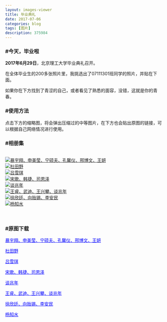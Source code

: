 ```yaml
---
layout: images-viewer
title: 毕业典礼
date: 2017-07-06
categories: blog
tags: [图片]
description: 375984
---
```


<h3>#今天，毕业啦</h3>

<b>2017年6月29日</b>，北京理工大学毕业典礼召开。

在全体毕业生的200多张照片里，我挑选出了07111301班同学的照片，并贴在下面。

如果你在下方找到了青涩的自己，或者看见了熟悉的面容，没错，这就是你的青春。

<h3>#使用方法</h3>

点击下方的缩略图，将会弹出压缩过的中等图片，在下方也会贴出原图的链接，可以根据自己网络情况进行使用。

<h3>#相册集</h3>

<br />

<div class="gallery">
	<div><a href="http://os5h88ibe.bkt.clouddn.com/07111301/06.29_ceremony/hr/BaoYuxiang_ShenMeiying_NingShuofu_KongXinyi_XingBowen_WangYan.jpg"><img src="http://os5h88ibe.bkt.clouddn.com/07111301/06.29_ceremony/lr/BaoYuxiang_ShenMeiying_NingShuofu_KongXinyi_XingBowen_WangYan.jpg" />暴宇翔、申美莹、宁硕夫、孔馨仪、邢博文、王妍</a></div>
	<div><a href="http://oso00lm7b.bkt.clouddn.com/07111301/06.29_ceremony/hr/DuTianye.jpg"><img src="http://oso00lm7b.bkt.clouddn.com/07111301/06.29_ceremony/lr/DuTianye.jpg" />杜田野</a></div>
	<div><a href="http://os5h88ibe.bkt.clouddn.com/07111301/06.29_ceremony/hr/LvXueqi.jpg"><img src="http://os5h88ibe.bkt.clouddn.com/07111301/06.29_ceremony/lr/LvXueqi.jpg" />吕雪琪</a></div>
	<div><a href="http://oso00lm7b.bkt.clouddn.com/07111301/06.29_ceremony/hr/SongGe_HanJie_SiEnze.jpg"><img src="http://oso00lm7b.bkt.clouddn.com/07111301/06.29_ceremony/lr/SongGe_HanJie_SiEnze.jpg" />宋歌、韩捷、司恩泽</a></div>
	<div><a href="http://os5h88ibe.bkt.clouddn.com/07111301/06.29_ceremony/hr/TanZhaonian.jpg"><img src="http://os5h88ibe.bkt.clouddn.com/07111301/06.29_ceremony/lr/TanZhaonian.jpg" />谈兆年</a></div>
	<div><a href="http://oso00lm7b.bkt.clouddn.com/07111301/06.29_ceremony/hr/WangRui_WuDi_WangXingpan_TanZhaonian.jpg"><img src="http://oso00lm7b.bkt.clouddn.com/07111301/06.29_ceremony/lr/WangRui_WuDi_WangXingpan_TanZhaonian.jpg" />王睿、武迪、王兴攀、谈兆年</a></div>
	<div><a href="http://os5h88ibe.bkt.clouddn.com/07111301/06.29_ceremony/hr/XuXinting_XiangYixi_LiAnmin.jpg"><img src="http://os5h88ibe.bkt.clouddn.com/07111301/06.29_ceremony/lr/XuXinting_XiangYixi_LiAnmin.jpg" />徐欣廷、向贻锡、李安民</a></div>
	<div><a href="http://oso00lm7b.bkt.clouddn.com/07111301/06.29_ceremony/hr/YangZhishui.jpg"><img src="http://oso00lm7b.bkt.clouddn.com/07111301/06.29_ceremony/lr/YangZhishui.jpg" />杨知水</a></div>
</div>


<br />
<br />

<h3>#原图下载</h3>

<a href="http://os5h88ibe.bkt.clouddn.com/07111301/06.29_ceremony/real/BaoYuxiang_ShenMeiying_NingShuofu_KongXinyi_XingBowen_WangYan.JPG" target="_blank" style="color: blue">暴宇翔、申美莹、宁硕夫、孔馨仪、邢博文、王妍</a>

<a href="http://oso00lm7b.bkt.clouddn.com/07111301/06.29_ceremony/real/DuTianye.JPG" target="_blank" style="color: blue">杜田野</a>

<a href="http://os5h88ibe.bkt.clouddn.com/07111301/06.29_ceremony/real/LvXueqi.JPG" target="_blank" style="color: blue">吕雪琪</a>

<a href="http://oso00lm7b.bkt.clouddn.com/07111301/06.29_ceremony/real/SongGe_HanJie_SiEnze.JPG" target="_blank" style="color: blue">宋歌、韩捷、司恩泽</a>

<a href="http://os5h88ibe.bkt.clouddn.com/07111301/06.29_ceremony/real/TanZhaonian.JPG" target="_blank" style="color: blue">谈兆年</a>

<a href="http://oso00lm7b.bkt.clouddn.com/07111301/06.29_ceremony/real/WangRui_WuDi_WangXingpan_TanZhaonian.JPG" target="_blank" style="color: blue">王睿、武迪、王兴攀、谈兆年</a>

<a href="http://os5h88ibe.bkt.clouddn.com/07111301/06.29_ceremony/real/XuXinting_XiangYixi_LiAnmin.JPG" target="_blank" style="color: blue">徐欣廷、向贻锡、李安民</a>

<a href="http://oso00lm7b.bkt.clouddn.com/07111301/06.29_ceremony/real/YangZhishui.JPG" target="_blank" style="color: blue">杨知水</a>
